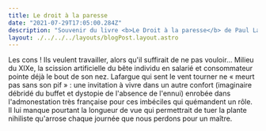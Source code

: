 ```yaml
---
title: Le droit à la paresse
date: "2021-07-29T17:05:00.284Z"
description: "Souvenir du livre <b>Le Droit à la paresse</b> de Paul Lafargue"
layout: ./../../../layouts/blogPost.layout.astro
---
```


Les cons ! Ils veulent travailler, alors qu'il suffirait de ne pas vouloir… 
Milieu du XIXe, la scission artificielle du bête individu en salarié et consommateur pointe déjà le bout de son nez. Lafargue qui sent le vent tourner ne « meurt pas sans son pif » : une invitation à vivre dans un autre confort (imaginaire débridé du buffet et dystopie de l'absence de l'ennui) enrobée dans l'admonestation très française pour ces imbéciles qui quémandent un rôle. Il lui manque pourtant la longueur de vue qui permettrait de tuer la plante nihiliste qu'arrose chaque journée que nous perdons pour un maître.